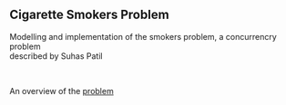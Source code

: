 <h2> Cigarette Smokers Problem </h2>

<p>
	Modelling and implementation of the smokers problem, a concurrencry problem <br>
	described by Suhas Patil

</p>
<br>

An overview of the <a href="https://en.wikipedia.org/wiki/Cigarette_smokers_problem"> problem </a>
